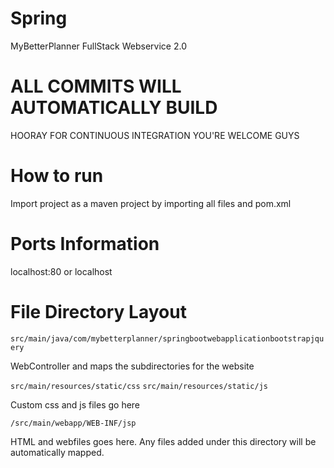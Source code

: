 # Spring
MyBetterPlanner FullStack Webservice 2.0

# ALL COMMITS WILL AUTOMATICALLY BUILD
HOORAY FOR CONTINUOUS INTEGRATION YOU'RE WELCOME GUYS

# How to run
Import project as a maven project by importing all files and pom.xml

# Ports Information
localhost:80 or localhost

# File Directory Layout
`src/main/java/com/mybetterplanner/springbootwebapplicationbootstrapjquery`

WebController and maps the subdirectories for the website

`src/main/resources/static/css` `src/main/resources/static/js`

Custom css and js files go here

`/src/main/webapp/WEB-INF/jsp`

HTML and webfiles goes here.
Any files added under this directory will be automatically mapped.
